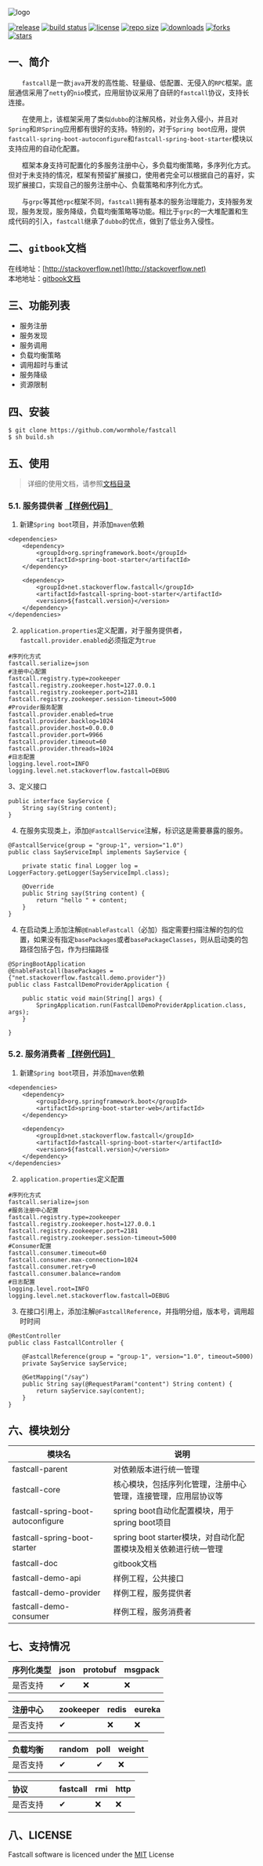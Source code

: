 ![logo](logo.png)

[![release](https://img.shields.io/github/v/release/wormhole/fastcall)](https://github.com/wormhole/fastcall/releases)
[![build status](https://www.travis-ci.org/wormhole/fastcall.svg?branch=master)](https://www.travis-ci.org/wormhole/fastcall)
[![license](https://img.shields.io/github/license/wormhole/fastcall)](https://github.com/wormhole/fastcall/blob/master/LICENSE)
[![repo size](https://img.shields.io/github/repo-size/wormhole/fastcall)](https://github.com/wormhole/fastcall/archive/master.zip)
[![downloads](https://img.shields.io/github/downloads/wormhole/fastcall/total)](https://github.com/wormhole/fastcall/releases)
[![forks](https://img.shields.io/github/forks/wormhole/fastcall)](https://github.com/wormhole/fastcall/network/members)
[![stars](https://img.shields.io/github/stars/wormhole/fastcall)](https://github.com/wormhole/fastcall/stargazers) 

## 一、简介
&emsp;&emsp;`fastcall`是一款`java`开发的高性能、轻量级、低配置、无侵入的`RPC`框架。底层通信采用了`netty`的`nio`模式，应用层协议采用了自研的`fastcall`协议，支持长连接。  

&emsp;&emsp;在使用上，该框架采用了类似`dubbo`的注解风格，对业务入侵小，并且对`Spring`和`非Spring`应用都有很好的支持。特别的，对于`Spring boot`应用，提供`fastcall-spring-boot-autoconfigure`和`fastcall-spring-boot-starter`模块以支持应用的自动化配置。  

&emsp;&emsp;框架本身支持可配置化的多服务注册中心，多负载均衡策略，多序列化方式。但对于未支持的情况，框架有预留扩展接口，使用者完全可以根据自己的喜好，实现扩展接口，实现自己的服务注册中心、负载策略和序列化方式。  

&emsp;&emsp;与`grpc`等其他`rpc`框架不同，`fastcall`拥有基本的服务治理能力，支持服务发现，服务发现，服务降级，负载均衡策略等功能。相比于`grpc`的一大堆配置和生成代码的引入，`fastcall`继承了`dubbo`的优点，做到了低业务入侵性。

## 二、`gitbook`文档
在线地址：[http://stackoverflow.net](http://stackoverflow.net)  
本地地址：[gitbook文档](fastcall-doc/SUMMARY.md)
    
## 三、功能列表
* 服务注册
* 服务发现
* 服务调用
* 负载均衡策略
* 调用超时与重试
* 服务降级
* 资源限制

## 四、安装
```
$ git clone https://github.com/wormhole/fastcall
$ sh build.sh
```

## 五、使用
>详细的使用文档，请参照[文档目录](fastcall-doc/SUMMARY.md)
### 5.1. 服务提供者 [【样例代码】](https://github.com/wormhole/fastcall/tree/master/fastcall-demo-provider) 
1. 新建`Spring boot`项目，并添加`maven`依赖
```
<dependencies>
    <dependency>
        <groupId>org.springframework.boot</groupId>
        <artifactId>spring-boot-starter</artifactId>
    </dependency>

    <dependency>
        <groupId>net.stackoverflow.fastcall</groupId>
        <artifactId>fastcall-spring-boot-starter</artifactId>
        <version>${fastcall.version}</version>
    </dependency>
</dependencies>
```

2. `application.properties`定义配置，对于服务提供者，`fastcall.provider.enabled`必须指定为`true`
```
#序列化方式
fastcall.serialize=json
#注册中心配置
fastcall.registry.type=zookeeper
fastcall.registry.zookeeper.host=127.0.0.1
fastcall.registry.zookeeper.port=2181
fastcall.registry.zookeeper.session-timeout=5000
#Provider服务配置
fastcall.provider.enabled=true
fastcall.provider.backlog=1024
fastcall.provider.host=0.0.0.0
fastcall.provider.port=9966
fastcall.provider.timeout=60
fastcall.provider.threads=1024
#日志配置
logging.level.root=INFO
logging.level.net.stackoverflow.fastcall=DEBUG
```

3、定义接口
```
public interface SayService {
    String say(String content);
}
```

4. 在服务实现类上，添加`@FastcallService`注解，标识这是需要暴露的服务。
```
@FastcallService(group = "group-1", version="1.0")
public class SayServiceImpl implements SayService {

    private static final Logger log = LoggerFactory.getLogger(SayServiceImpl.class);

    @Override
    public String say(String content) {
        return "hello " + content;
    }
}
```

4. 在启动类上添加注解`@EnableFastcall`（必加）指定需要扫描注解的包的位置，如果没有指定`basePackages`或者`basePackageClasses`，则从启动类的包路径包括子包，作为扫描路径
```
@SpringBootApplication
@EnableFastcall(basePackages = {"net.stackoverflow.fastcall.demo.provider"})
public class FastcallDemoProviderApplication {

    public static void main(String[] args) {
        SpringApplication.run(FastcallDemoProviderApplication.class, args);
    }

}
```

### 5.2. 服务消费者 [【样例代码】](https://github.com/wormhole/fastcall/tree/master/fastcall-demo-consumer) 

1. 新建`Spring boot`项目，并添加`maven`依赖
```
<dependencies>
    <dependency>
        <groupId>org.springframework.boot</groupId>
        <artifactId>spring-boot-starter-web</artifactId>
    </dependency>

    <dependency>
        <groupId>net.stackoverflow.fastcall</groupId>
        <artifactId>fastcall-spring-boot-starter</artifactId>
        <version>${fastcall.version}</version>
    </dependency>
</dependencies>
```

2. `application.properties`定义配置
```
#序列化方式
fastcall.serialize=json
#服务注册中心配置
fastcall.registry.type=zookeeper
fastcall.registry.zookeeper.host=127.0.0.1
fastcall.registry.zookeeper.port=2181
fastcall.registry.zookeeper.session-timeout=5000
#Consumer配置
fastcall.consumer.timeout=60
fastcall.consumer.max-connection=1024
fastcall.consumer.retry=0
fastcall.consumer.balance=random
#日志配置
logging.level.root=INFO
logging.level.net.stackoverflow.fastcall=DEBUG
```

3. 在接口引用上，添加注解`@FastcallReference`，并指明分组，版本号，调用超时时间
```
@RestController
public class FastcallController {

    @FastcallReference(group = "group-1", version="1.0", timeout=5000)
    private SayService sayService;

    @GetMapping("/say")
    public String say(@RequestParam("content") String content) {
        return sayService.say(content);
    }
}
```

## 六、模块划分
|模块名|说明|
|----|----|
|fastcall-parent|对依赖版本进行统一管理|
|fastcall-core|核心模块，包括序列化管理，注册中心管理，连接管理，应用层协议等|
|fastcall-spring-boot-autoconfigure|spring boot自动化配置模块，用于spring boot项目|
|fastcall-spring-boot-starter|spring boot starter模块，对自动化配置模块及相关依赖进行统一管理|
|fastcall-doc|gitbook文档|
|fastcall-demo-api|样例工程，公共接口|
|fastcall-demo-provider|样例工程，服务提供者|
|fastcall-demo-consumer|样例工程，服务消费者|

## 七、支持情况

|序列化类型|json|protobuf|msgpack|
|----|----|----|----|
|是否支持|✔|❌|❌|

|注册中心&emsp;|zookeeper|redis|eureka|
|----|----|----|----|
|是否支持|✔|❌|❌|

|负载均衡&emsp;|random|poll|weight|
|----|----|----|----|
|是否支持|✔|✔|❌|

|协议&emsp;&emsp;&emsp;|fastcall|rmi|http|
|----|----|----|----|
|是否支持|✔|❌|❌|

## 八、LICENSE
Fastcall software is licenced under the [MIT](LICENSE) License

